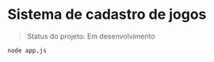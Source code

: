 <h1>Sistema de cadastro de jogos</h1>

> Status do projeto: Em desenvolvimento

```
node app.js
```

